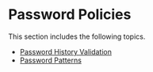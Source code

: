 # Password Policies

This section includes the following topics.

-   [Password History Validation](_Password_History_Validation_)
-   [Password Patterns](_Password_Patterns_)
